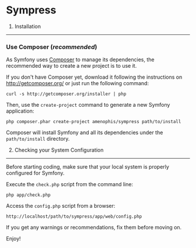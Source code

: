 Sympress
========================

1) Installation
----------------------------------

### Use Composer (*recommended*)

As Symfony uses [Composer][1] to manage its dependencies, the recommended way
to create a new project is to use it.

If you don't have Composer yet, download it following the instructions on
http://getcomposer.org/ or just run the following command:

    curl -s http://getcomposer.org/installer | php

Then, use the `create-project` command to generate a new Symfony application:

    php composer.phar create-project amenophis/sympress path/to/install

Composer will install Symfony and all its dependencies under the
`path/to/install` directory.

2) Checking your System Configuration
-------------------------------------

Before starting coding, make sure that your local system is properly
configured for Symfony.

Execute the `check.php` script from the command line:

    php app/check.php

Access the `config.php` script from a browser:

    http://localhost/path/to/sympress/app/web/config.php

If you get any warnings or recommendations, fix them before moving on.

Enjoy!

[1]:  http://getcomposer.org/